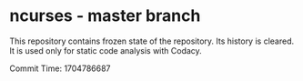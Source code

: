 # ncurses - master branch

This repository contains frozen state of the repository.
Its history is cleared. It is used only for static code
analysis with Codacy.

Commit Time: 1704786687